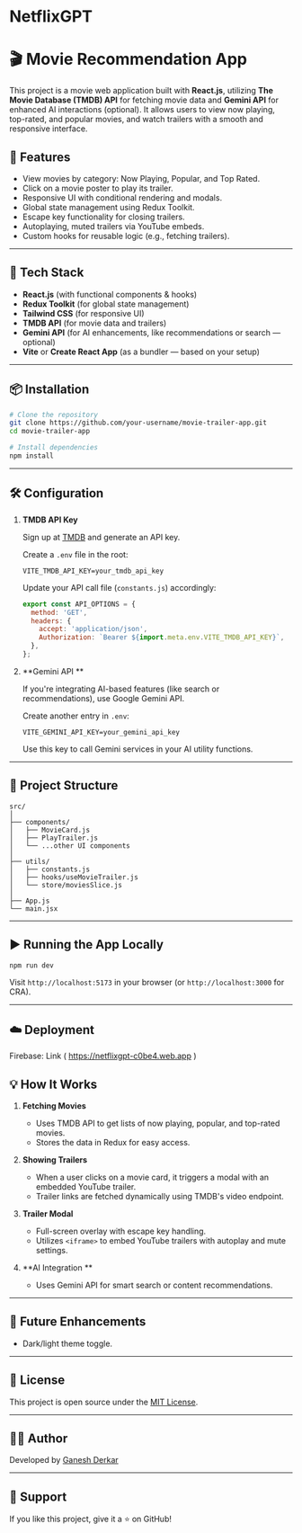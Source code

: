 # NetflixGPT

# 🎬 Movie Recommendation App

This project is a movie web application built with **React.js**, utilizing **The Movie Database (TMDB) API** for fetching movie data and **Gemini API** for enhanced AI interactions (optional). It allows users to view now playing, top-rated, and popular movies, and watch trailers with a smooth and responsive interface.

## 🚀 Features

- View movies by category: Now Playing, Popular, and Top Rated.
- Click on a movie poster to play its trailer.
- Responsive UI with conditional rendering and modals.
- Global state management using Redux Toolkit.
- Escape key functionality for closing trailers.
- Autoplaying, muted trailers via YouTube embeds.
- Custom hooks for reusable logic (e.g., fetching trailers).

---

## 🧰 Tech Stack

- **React.js** (with functional components & hooks)
- **Redux Toolkit** (for global state management)
- **Tailwind CSS** (for responsive UI)
- **TMDB API** (for movie data and trailers)
- **Gemini API** (for AI enhancements, like recommendations or search — optional)
- **Vite** or **Create React App** (as a bundler — based on your setup)

---

## 📦 Installation

```bash
# Clone the repository
git clone https://github.com/your-username/movie-trailer-app.git
cd movie-trailer-app

# Install dependencies
npm install
```

---

## 🛠️ Configuration

1. **TMDB API Key**

   Sign up at [TMDB](https://www.themoviedb.org/) and generate an API key.

   Create a `.env` file in the root:

   ```env
   VITE_TMDB_API_KEY=your_tmdb_api_key
   ```

   Update your API call file (`constants.js`) accordingly:

   ```js
   export const API_OPTIONS = {
     method: 'GET',
     headers: {
       accept: 'application/json',
       Authorization: `Bearer ${import.meta.env.VITE_TMDB_API_KEY}`,
     },
   };
   ```

2. **Gemini API **

   If you're integrating AI-based features (like search or recommendations), use Google Gemini API.

   Create another entry in `.env`:

   ```env
   VITE_GEMINI_API_KEY=your_gemini_api_key
   ```

   Use this key to call Gemini services in your AI utility functions.

---

## 📁 Project Structure

```
src/
│
├── components/
│   ├── MovieCard.js
│   ├── PlayTrailer.js
│   └── ...other UI components
│
├── utils/
│   ├── constants.js
│   ├── hooks/useMovieTrailer.js
│   └── store/moviesSlice.js
│
├── App.js
└── main.jsx
```

---

## ▶️ Running the App Locally

```bash
npm run dev
```

Visit `http://localhost:5173` in your browser (or `http://localhost:3000` for CRA).

---

## ☁️ Deployment

Firebase: Link ( https://netflixgpt-c0be4.web.app )


## 💡 How It Works

1. **Fetching Movies**
   - Uses TMDB API to get lists of now playing, popular, and top-rated movies.
   - Stores the data in Redux for easy access.

2. **Showing Trailers**
   - When a user clicks on a movie card, it triggers a modal with an embedded YouTube trailer.
   - Trailer links are fetched dynamically using TMDB's video endpoint.

3. **Trailer Modal**
   - Full-screen overlay with escape key handling.
   - Utilizes `<iframe>` to embed YouTube trailers with autoplay and mute settings.

4. **AI Integration **
   - Uses Gemini API for smart search or content recommendations.

---

## 🧠 Future Enhancements


- Dark/light theme toggle.

---

## 📜 License

This project is open source under the [MIT License](LICENSE).

---

## 👨‍💻 Author

Developed by [Ganesh Derkar]( https://ganeshderkarportfolio.netlify.app )

---

## 🌟 Support

If you like this project, give it a ⭐ on GitHub!